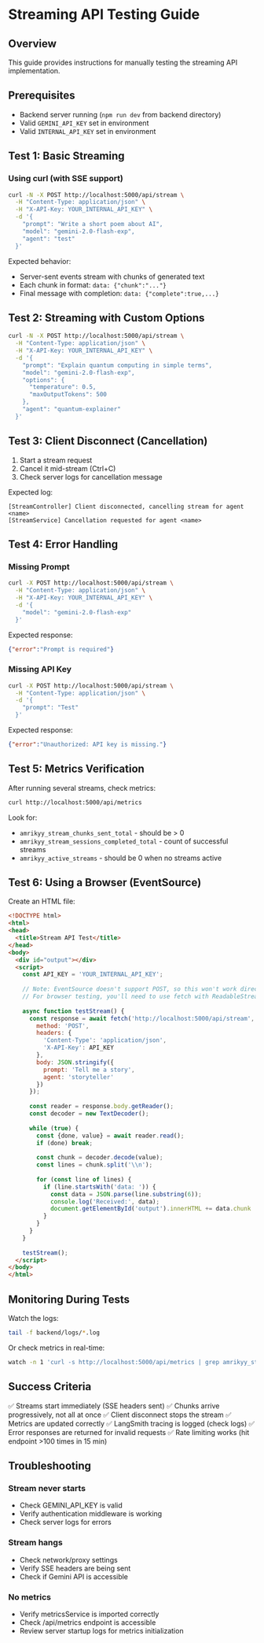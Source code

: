 # Streaming API Testing Guide

## Overview
This guide provides instructions for manually testing the streaming API implementation.

## Prerequisites
- Backend server running (`npm run dev` from backend directory)
- Valid `GEMINI_API_KEY` set in environment
- Valid `INTERNAL_API_KEY` set in environment

## Test 1: Basic Streaming

### Using curl (with SSE support)
```bash
curl -N -X POST http://localhost:5000/api/stream \
  -H "Content-Type: application/json" \
  -H "X-API-Key: YOUR_INTERNAL_API_KEY" \
  -d '{
    "prompt": "Write a short poem about AI",
    "model": "gemini-2.0-flash-exp",
    "agent": "test"
  }'
```

Expected behavior:
- Server-sent events stream with chunks of generated text
- Each chunk in format: `data: {"chunk":"..."}`
- Final message with completion: `data: {"complete":true,...}`

## Test 2: Streaming with Custom Options

```bash
curl -N -X POST http://localhost:5000/api/stream \
  -H "Content-Type: application/json" \
  -H "X-API-Key: YOUR_INTERNAL_API_KEY" \
  -d '{
    "prompt": "Explain quantum computing in simple terms",
    "model": "gemini-2.0-flash-exp",
    "options": {
      "temperature": 0.5,
      "maxOutputTokens": 500
    },
    "agent": "quantum-explainer"
  }'
```

## Test 3: Client Disconnect (Cancellation)

1. Start a stream request
2. Cancel it mid-stream (Ctrl+C)
3. Check server logs for cancellation message

Expected log:
```
[StreamController] Client disconnected, cancelling stream for agent <name>
[StreamService] Cancellation requested for agent <name>
```

## Test 4: Error Handling

### Missing Prompt
```bash
curl -X POST http://localhost:5000/api/stream \
  -H "Content-Type: application/json" \
  -H "X-API-Key: YOUR_INTERNAL_API_KEY" \
  -d '{
    "model": "gemini-2.0-flash-exp"
  }'
```

Expected response:
```json
{"error":"Prompt is required"}
```

### Missing API Key
```bash
curl -X POST http://localhost:5000/api/stream \
  -H "Content-Type: application/json" \
  -d '{
    "prompt": "Test"
  }'
```

Expected response:
```json
{"error":"Unauthorized: API key is missing."}
```

## Test 5: Metrics Verification

After running several streams, check metrics:
```bash
curl http://localhost:5000/api/metrics
```

Look for:
- `amrikyy_stream_chunks_sent_total` - should be > 0
- `amrikyy_stream_sessions_completed_total` - count of successful streams
- `amrikyy_active_streams` - should be 0 when no streams active

## Test 6: Using a Browser (EventSource)

Create an HTML file:
```html
<!DOCTYPE html>
<html>
<head>
  <title>Stream API Test</title>
</head>
<body>
  <div id="output"></div>
  <script>
    const API_KEY = 'YOUR_INTERNAL_API_KEY';
    
    // Note: EventSource doesn't support POST, so this won't work directly
    // For browser testing, you'll need to use fetch with ReadableStream
    
    async function testStream() {
      const response = await fetch('http://localhost:5000/api/stream', {
        method: 'POST',
        headers: {
          'Content-Type': 'application/json',
          'X-API-Key': API_KEY
        },
        body: JSON.stringify({
          prompt: 'Tell me a story',
          agent: 'storyteller'
        })
      });
      
      const reader = response.body.getReader();
      const decoder = new TextDecoder();
      
      while (true) {
        const {done, value} = await reader.read();
        if (done) break;
        
        const chunk = decoder.decode(value);
        const lines = chunk.split('\\n');
        
        for (const line of lines) {
          if (line.startsWith('data: ')) {
            const data = JSON.parse(line.substring(6));
            console.log('Received:', data);
            document.getElementById('output').innerHTML += data.chunk || '';
          }
        }
      }
    }
    
    testStream();
  </script>
</body>
</html>
```

## Monitoring During Tests

Watch the logs:
```bash
tail -f backend/logs/*.log
```

Or check metrics in real-time:
```bash
watch -n 1 'curl -s http://localhost:5000/api/metrics | grep amrikyy_stream'
```

## Success Criteria

✅ Streams start immediately (SSE headers sent)
✅ Chunks arrive progressively, not all at once
✅ Client disconnect stops the stream
✅ Metrics are updated correctly
✅ LangSmith tracing is logged (check logs)
✅ Error responses are returned for invalid requests
✅ Rate limiting works (hit endpoint >100 times in 15 min)

## Troubleshooting

### Stream never starts
- Check GEMINI_API_KEY is valid
- Verify authentication middleware is working
- Check server logs for errors

### Stream hangs
- Check network/proxy settings
- Verify SSE headers are being sent
- Check if Gemini API is accessible

### No metrics
- Verify metricsService is imported correctly
- Check /api/metrics endpoint is accessible
- Review server startup logs for metrics initialization
